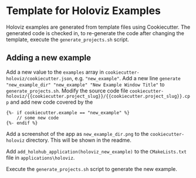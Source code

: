 # Template for Holoviz Examples

Holoviz examples are generated from template files using Cookiecutter. The generated code is checked in, to re-generate the code after changing the template, execute the `generate_projects.sh` script.

## Adding a new example

Add a new value to the `examples` array in `cookiecutter-holoviz/cookiecutter.json`, e.g. `"new_example"`.
Add a new line `generate "new_example_dir" "new_example" "New Example Window Title"` to `generate_projects.sh`.
Modify the source code file `cookiecutter-holoviz/{{cookiecutter.project_slug}}/{{cookiecutter.project_slug}}.cpp` and add new
code covered by the

```
{%- if cookiecutter.example == "new_example" %}
    // some new code
{%- endif %}
```

Add a screenshot of the app as `new_example_dir.png` to the `cookiecutter-holoviz` directory. This will be shown in the readme.

Add `add_holohub_application(holoviz_new_example)` to the `CMakeLists.txt` file in `applications\holoviz`.

Execute the `generate_projects.sh` script to generate the new example.